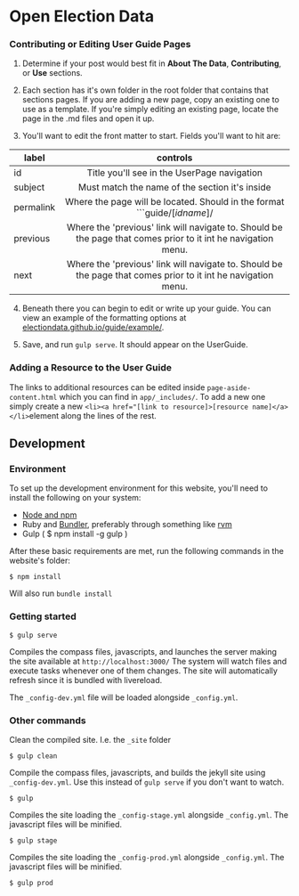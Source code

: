 # Open Election Data

### Contributing or Editing User Guide Pages

1. Determine if your post would best fit in **About The Data**, **Contributing**, or **Use** sections.

2. Each section has it's own folder in the root folder that contains that sections pages. If you are adding a new page, copy an existing one to use as a template. If you're simply editing an existing page, locate the page in the .md files and open it up.

3. You'll want to edit the front matter to start. Fields you'll want to hit are:

  | label        | controls          |
  | ------------- |:-------------:| 
  | id      |  Title you'll see in the UserPage navigation |
  | subject      | Must match the name of the section it's inside     |
  | permalink | Where the page will be located. Should in the format ```guide/[_idname_]/   |
  | previous | Where the 'previous' link will navigate to. Should be the page that comes prior to it int he     navigation menu.   |  
  | next | Where the 'previous' link will navigate to. Should be the page that comes prior to it int he navigation menu.   |  

4. Beneath there you can begin to edit or write up your guide. You can view an example of the formatting options at  [electiondata.github.io/guide/example/](electiondata.github.io/guide/example/).

5. Save, and run ```gulp serve```. It should appear on the UserGuide. 

### Adding a Resource to the User Guide

The links to additional resources can be edited inside ```page-aside-content.html``` which you can find in ```app/_includes/```. To add a new one simply create a new ```<li><a href="[link to resource]>[resource name]</a></li>```element along the lines of the rest.

## Development
 
### Environment
To set up the development environment for this website, you'll need to install the following on your system:
 
- [Node and npm](http://nodejs.org/)
- Ruby and [Bundler](http://bundler.io/), preferably through something like [rvm](https://rvm.io/)
- Gulp ( $ npm install -g gulp )
 
After these basic requirements are met, run the following commands in the website's folder:
```
$ npm install
```
Will also run `bundle install`
 
### Getting started
 
```
$ gulp serve
```
Compiles the compass files, javascripts, and launches the server making the site available at `http://localhost:3000/`
The system will watch files and execute tasks whenever one of them changes.
The site will automatically refresh since it is bundled with livereload.
 
The `_config-dev.yml` file will be loaded alongside `_config.yml`.
 
### Other commands
Clean the compiled site. I.e. the `_site` folder
```
$ gulp clean
```
 
Compile the compass files, javascripts, and builds the jekyll site using `_config-dev.yml`.
Use this instead of ```gulp serve``` if you don't want to watch.
```
$ gulp
```
 
Compiles the site loading the `_config-stage.yml` alongside `_config.yml`. The javascript files will be minified.
```
$ gulp stage
```
 
Compiles the site loading the `_config-prod.yml` alongside `_config.yml`. The javascript files will be minified.
```
$ gulp prod
```